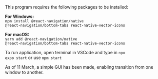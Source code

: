 This program requires the following packages to be installed:

<b>For Windows:</b><br>
<code>npm install @react-navigation/native @react-navigation/bottom-tabs react-native-vector-icons</code>

<b>For macOS:</b><br>
<code>yarn add @react-navigation/native @react-navigation/bottom-tabs react-native-vector-icons</code>

To run application, open terminal in VSCode and type in 
<code>npx expo start</code> or use <code>npm start</code>

As of 11 March, a simple GUI has been made, enabling transition from one window to another.
